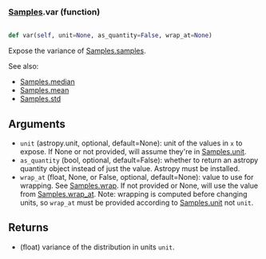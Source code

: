 ### [Samples](Samples.md).var (function)


```py

def var(self, unit=None, as_quantity=False, wrap_at=None)

```



Expose the variance of [Samples.samples](Samples.samples.md).

See also:

* [Samples.median](Samples.median.md)
* [Samples.mean](Samples.mean.md)
* [Samples.std](Samples.std.md)

Arguments
----------
* `unit` (astropy.unit, optional, default=None): unit of the values
    in `x` to expose.  If None or not provided, will assume they're in
    [Samples.unit](Samples.unit.md).
* `as_quantity` (bool, optional, default=False): whether to return an
    astropy quantity object instead of just the value.  Astropy must
    be installed.
* `wrap_at` (float, None, or False, optional, default=None): value to
    use for wrapping.  See [Samples.wrap](Samples.wrap.md).  If not provided or None,
    will use the value from [Samples.wrap_at](Samples.wrap_at.md).  Note: wrapping is
    computed before changing units, so `wrap_at` must be provided
    according to [Samples.unit](Samples.unit.md) not `unit`.

Returns
---------
* (float) variance of the distribution in units `unit`.

